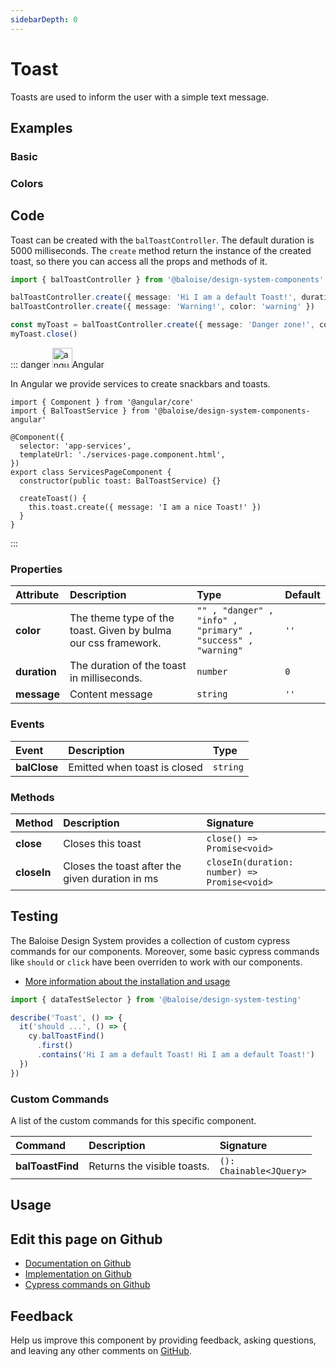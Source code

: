 ```yaml
---
sidebarDepth: 0
---
```


# Toast


<!-- START: human documentation top -->

Toasts are used to inform the user with a simple text message.

<!-- END: human documentation top -->

<ClientOnly><docs-component-tabs></docs-component-tabs></ClientOnly>


## Examples

### Basic

<ClientOnly><docs-demo-bal-toast-125></docs-demo-bal-toast-125></ClientOnly>


### Colors

<ClientOnly><docs-demo-bal-toast-126></docs-demo-bal-toast-126></ClientOnly>



## Code

<!-- START: human documentation code -->

Toast can be created with the `balToastController`. The default duration is 5000 milliseconds.
The `create` method return the instance of the created toast, so there you can access all the props and methods of it.

```typescript
import { balToastController } from '@baloise/design-system-components'

balToastController.create({ message: 'Hi I am a default Toast!', duration: 1000 })
balToastController.create({ message: 'Warning!', color: 'warning' })

const myToast = balToastController.create({ message: 'Danger zone!', color: 'danger' })
myToast.close()
```

::: danger <img src="https://angular.io/assets/images/logos/angular/angular.svg" data-origin="https://angular.io/assets/images/logos/angular/angular.svg" alt="angular" style="width: 32px">Angular

In Angular we provide services to create snackbars and toasts.

```typescript{2,9,12}
import { Component } from '@angular/core'
import { BalToastService } from '@baloise/design-system-components-angular'

@Component({
  selector: 'app-services',
  templateUrl: './services-page.component.html',
})
export class ServicesPageComponent {
  constructor(public toast: BalToastService) {}

  createToast() {
    this.toast.create({ message: 'I am a nice Toast!' })
  }
}
```

:::

<!-- END: human documentation code -->

### Properties


| Attribute    | Description                                                    | Type                                                                    | Default         |
| :----------- | :------------------------------------------------------------- | :---------------------------------------------------------------------- | :-------------- |
| **color**    | The theme type of the toast. Given by bulma our css framework. | <code>"" , "danger" , "info" , "primary" , "success" , "warning"</code> | <code>''</code> |
| **duration** | The duration of the toast in milliseconds.                     | <code>number</code>                                                     | <code>0</code>  |
| **message**  | Content message                                                | <code>string</code>                                                     | <code>''</code> |

### Events


| Event        | Description                  | Type                |
| :----------- | :--------------------------- | :------------------ |
| **balClose** | Emitted when toast is closed | <code>string</code> |

### Methods


| Method      | Description                                     | Signature                                                           |
| :---------- | :---------------------------------------------- | :------------------------------------------------------------------ |
| **close**   | Closes this toast                               | <code>close() =&#62; Promise&#60;void&#62;</code>                   |
| **closeIn** | Closes the toast after the given duration in ms | <code>closeIn(duration: number) =&#62; Promise&#60;void&#62;</code> |

## Testing

The Baloise Design System provides a collection of custom cypress commands for our components. Moreover, some basic cypress commands like `should` or `click` have been overriden to work with our components.

- [More information about the installation and usage](/components/tooling/testing.html)

<!-- START: human documentation testing -->

```typescript
import { dataTestSelector } from '@baloise/design-system-testing'

describe('Toast', () => {
  it('should ...', () => {
    cy.balToastFind()
      .first()
      .contains('Hi I am a default Toast! Hi I am a default Toast!')
  })
})
```

<!-- END: human documentation testing -->

### Custom Commands

A list of the custom commands for this specific component.

| Command          | Description                 | Signature                                  |
| :--------------- | :-------------------------- | :----------------------------------------- |
| **balToastFind** | Returns the visible toasts. | <code>(): Chainable&#60;JQuery&#62;</code> |

## Usage

<!-- START: human documentation usage -->

<!-- END: human documentation usage -->



## Edit this page on Github

* [Documentation on Github](https://github.com/baloise/design-system/blob/master/docs/src/components/components/bal-toast.md)
* [Implementation on Github](https://github.com/baloise/design-system/blob/master/packages/components/src/components/bal-toast)
* [Cypress commands on Github](https://github.com/baloise/design-system/blob/master/packages/testing/src/commands)

## Feedback

Help us improve this component by providing feedback, asking questions, and leaving any other comments on [GitHub](https://github.com/baloise/design-system/issues/new).


<ClientOnly>
  <docs-component-script tag="balToast"></docs-component-script>
</ClientOnly>
